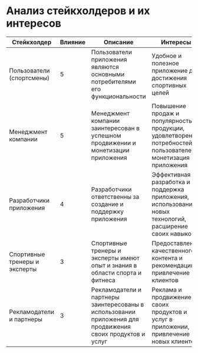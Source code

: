 # Анализ стейкхолдеров и их интересов

|Стейкхолдер|Влияние|Описание|Интересы|
|-|-|-|-|
|Пользователи (спортсмены)|5|Пользователи приложения являются основными потребителями его функциональности|Удобное и полезное приложение для достижения спортивных целей|
|Менеджмент компании|5|Менеджмент компании заинтересован в успешном продвижении и монетизации приложения|Повышение продаж и популярность продукции, удовлетворение потребностей пользователей, монетизация приложения|
|Разработчики приложения|4|Разработчики ответственны за создание и поддержку приложения|Эффективная разработка и поддержка приложения, использование новых технологий, расширение своих навыков|
|Спортивные тренеры и эксперты|3|Спортивные тренеры и эксперты имеют опыт и знания в области спорта и фитнеса|Предоставление качественного контента и рекомендаций, привлечение клиентов|
|Рекламодатели и партнеры|3|Рекламодатели и партнеры заинтересованы в использовании приложения для продвижения своих продуктов и услуг|Реклама и продвижение своих продуктов и услуг в приложении, привлечение новых клиентов|
